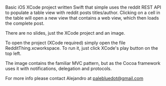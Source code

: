 Basic iOS XCode project written Swift that simple uses the reddit REST API to populate a table view with reddit posts titles/author. Clicking on a cell in the table will open a new view that contains a web view, which then loads the complete post.

There are no slides, just the XCode project and an image. 

To open the project (XCode required) simply open the file RedditThing.xcworkspace. To run it, just click XCode's play button on the top left. 

The image contains the familiar MVC pattern, but as the Cocoa framework uses it with notifications, delegation and protocols.

For more info please contact Alejandro at palebluedot@gmail.com